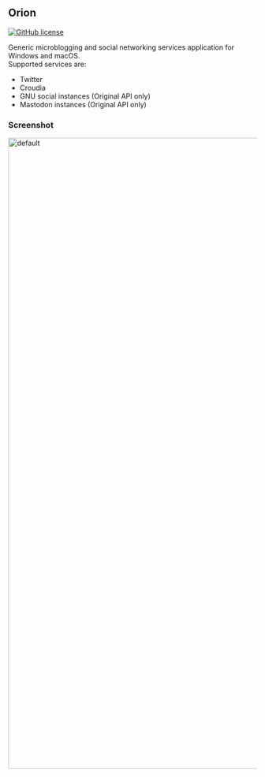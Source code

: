 Orion
----
[![GitHub license](https://img.shields.io/github/license/fuyuno/Orion.svg?style=flat-square)](LICENSE)

Generic microblogging and social networking services application for Windows and macOS.  
Supported services are:  

* Twitter
* Croudia
* GNU social instances (Original API only)
* Mastodon instances (Original API only)


### Screenshot
<img width="1280" alt="default" src="https://cloud.githubusercontent.com/assets/10832834/25770316/97922bd6-326d-11e7-81ae-0e764459c9ac.PNG">
